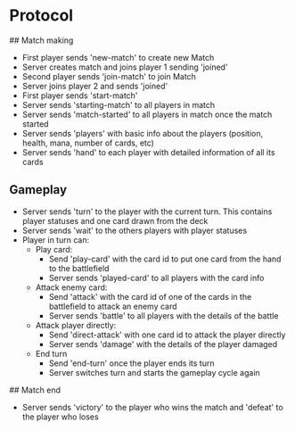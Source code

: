 # Protocol

## Match making

* First player sends 'new-match' to create new Match
* Server creates match and joins player 1 sending 'joined'
* Second player sends 'join-match' to join Match
* Server joins player 2 and sends 'joined'
* First player sends 'start-match'
* Server sends 'starting-match' to all players in match
* Server sends 'match-started' to all players in match once the match started
* Server sends 'players' with basic info about the players (position, health, mana, number of cards, etc)
* Server sends 'hand' to each player with detailed information of all its cards

## Gameplay

* Server sends 'turn' to the player with the current turn. This contains player statuses and one card drawn from the deck
* Server sends 'wait' to the others players with player statuses
* Player in turn can:
  * Play card:
    * Send 'play-card' with the card id to put one card from the hand to the battlefield
    * Server sends 'played-card' to all players with the card info
  * Attack enemy card:
    * Send 'attack' with the card id of one of the cards in the battlefield to attack an enemy card
    * Server sends 'battle' to all players with the details of the battle
  * Attack player directly:
    * Send 'direct-attack' with one card id to attack the player directly
    * Server sends 'damage' with the details of the player damaged
  * End turn
    * Send 'end-turn' once the player ends its turn
    * Server switches turn and starts the gameplay cycle again

## Match end

* Server sends 'victory' to the player who wins the match and 'defeat' to the player who loses

